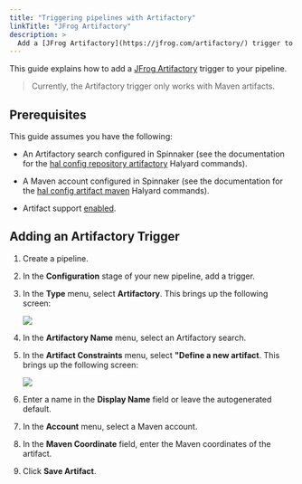 ```yaml
---
title: "Triggering pipelines with Artifactory"
linkTitle: "JFrog Artifactory"
description: >
  Add a [JFrog Artifactory](https://jfrog.com/artifactory/) trigger to your pipeline.
---
```


This guide explains how to add a [JFrog
Artifactory](https://jfrog.com/artifactory/) trigger to your pipeline.

> Currently, the Artifactory trigger only works with Maven artifacts.

## Prerequisites

This guide assumes you have the following:

* An Artifactory search configured in Spinnaker (see the documentation for the [hal config repository artifactory](/docs/reference/halyard/commands/#hal-config-repository-artifactory)  Halyard commands).

* A Maven account configured in Spinnaker (see the documentation for the [hal config artifact maven](/docs/reference/halyard/commands/#hal-config-artifact-maven)  Halyard commands).

* Artifact support [enabled](/docs/reference/artifacts/#enabling-artifact-support).

## Adding an Artifactory Trigger

1. Create a pipeline.

1. In the __Configuration__ stage of your new pipeline, add a trigger.

1. In the __Type__ menu, select __Artifactory__. This brings up the following
screen:

    ![](artifactory-trigger.png)

1. In the __Artifactory Name__ menu, select an Artifactory search.

2. In the __Artifact Constraints__ menu, select __"Define a new artifact__.
This brings up the following screen:

    ![](expected-artifact.png)

1. Enter a name in the __Display Name__ field or leave the autogenerated
default.

1. In the __Account__ menu, select a Maven account.

1. In the __Maven Coordinate__ field, enter the Maven coordinates of the
artifact.

1. Click __Save Artifact__.
